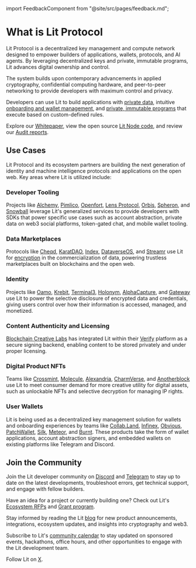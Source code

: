 import FeedbackComponent from "@site/src/pages/feedback.md";

# What is Lit Protocol

Lit Protocol is a decentralized key management and compute network designed to empower builders of applications, wallets, protocols, and AI agents. By leveraging decentralized keys and private, immutable programs, Lit advances digital ownership and control.

The system builds upon contemporary advancements in applied cryptography, confidential computing hardware, and peer-to-peer networking to provide developers with maximum control and privacy.

Developers can use Lit to build applications with [private data](../encryption-access-control/overview), intuitive [onboarding and wallet management](../signing-data/overview), and [private, immutable programs](../lit-actions/overview) that execute based on custom-defined rules.

Explore our [Whitepaper](https://github.com/LIT-Protocol/whitepaper), view the open source [Lit Node code](https://github.com/LIT-Protocol/Node), and review our [Audit reports](https://drive.google.com/drive/folders/1Rrht88iUkzpofwl1CvP9gEjqY60BKyFn?ref=spark.litprotocol.com).

## Use Cases

Lit Protocol and its ecosystem partners are building the next generation of identity and machine intelligence protocols and applications on the open web. Key areas where Lit is utilized include:

### Developer Tooling

Projects like [Alchemy](https://alchemy.com/?ref=spark.litprotocol.com), [Pimlico](https://www.pimlico.io/?ref=spark.litprotocol.com), [Openfort](https://www.openfort.xyz/?ref=spark.litprotocol.com), [Lens Protocol](https://www.lens.xyz/?ref=spark.litprotocol.com), [Orbis](https://useorbis.com/?ref=spark.litprotocol.com), [Spheron](https://spheron.network/?ref=spark.litprotocol.com), and [Snowball](https://www.snowballtools.xyz/?ref=spark.litprotocol.com) leverage Lit's generalized services to provide developers with SDKs that power specific use cases such as account abstraction, private data on web3 social platforms, token-gated chat, and mobile wallet tooling.

### Data Marketplaces

Protocols like [Cheqd](https://cheqd.io/?ref=spark.litprotocol.com), [KaratDAO](https://karatdao.com/?ref=spark.litprotocol.com), [Index](https://index.network/?ref=spark.litprotocol.com), [DataverseOS](https://dataverse-os.com/?ref=spark.litprotocol.com), and [Streamr](https://streamr.network/?ref=spark.litprotocol.com) use Lit for [encryption](../encryption-access-control/encrypting-data-with-lit) in the commercialization of data, powering trustless marketplaces built on blockchains and the open web.

### Identity

Projects like [Oamo](https://www.oamo.io/?ref=spark.litprotocol.com), [Krebit](https://krebit.id/?ref=spark.litprotocol.com), [Terminal3](https://terminal3.io/?ref=spark.litprotocol.com), [Holonym](https://www.holonym.id/?ref=spark.litprotocol.com), [AlphaCapture](https://alphacapture.xyz/?ref=spark.litprotocol.com), and [Gateway](https://sandbox.mygateway.xyz/?ref=spark.litprotocol.com) use Lit to power the selective disclosure of encrypted data and credentials, giving users control over how their information is accessed, managed, and monetized.

### Content Authenticity and Licensing

[Blockchain Creative Labs](https://www.bcl.xyz/?ref=spark.litprotocol.com) has integrated Lit within their [Verify](https://www.verifymedia.com/?ref=spark.litprotocol.com) platform as a secure signing backend, enabling content to be stored privately and under proper licensing.

### Digital Product NFTs

Teams like [Crossmint](https://crossmint.io/?ref=spark.litprotocol.com), [Molecule](https://www.molecule.xyz/?ref=spark.litprotocol.com), [Alexandria](https://alexandrialabs.xyz/?ref=spark.litprotocol.com), [CharmVerse](https://charmverse.io/?ref=spark.litprotocol.com), and [Anotherblock](https://anotherblock.io/drops/the-jackson-5-big-boy-limited-edition?ref=spark.litprotocol.com) use Lit to meet consumer demand for more creative utility for digital assets, such as unlockable NFTs and selective decryption for managing IP rights.

### User Wallets

Lit is being used as a decentralized key management solution for wallets and onboarding experiences by teams like [Collab.Land](https://www.collab.land/?ref=spark.litprotocol.com), [Infinex](https://twitter.com/infinex_app?ref=spark.litprotocol.com), [Obvious](https://www.obvious.technology/?ref=spark.litprotocol.com), [PatchWallet](https://app.patchwallet.com/?ref=spark.litprotocol.com), [Silk](https://www.silk.sc/?ref=spark.litprotocol.com), [Meteor](https://meteor.computer/?ref=spark.litprotocol.com), and [Burnt](https://xion.burnt.com/?ref=spark.litprotocol.com). These products take the form of wallet applications, account abstraction signers, and embedded wallets on existing platforms like Telegram and Discord.

## Join the Community

Join the Lit developer community on [Discord](https://litgateway.com/discord) and [Telegram](https://t.me/+aa73FAF9Vp82ZjJh) to stay up to date on the latest developments, troubleshoot errors, get technical support, and engage with fellow builders.

Have an idea for a project or currently building one? Check out Lit's [Ecosystem RFPs](https://github.com/LIT-Protocol/Ecosystem-Ideas) and [Grant program](https://github.com/LIT-Protocol/LitGrants).

Stay informed by reading the Lit [blog](https://spark.litprotocol.com/) for new product announcements, integrations, ecosystem updates, and insights into cryptography and web3.

Subscribe to Lit's [community calendar](https://calendar.google.com/calendar/u/5?cid=Y19hMnVxZDNjaHVqZ2Q0a3FqbGlvcDdxY2JhMEBncm91cC5jYWxlbmRhci5nb29nbGUuY29t) to stay updated on sponsored events, hackathons, office hours, and other opportunities to engage with the Lit development team.

Follow Lit on [X](https://x.com/LitProtocol).

<FeedbackComponent/>